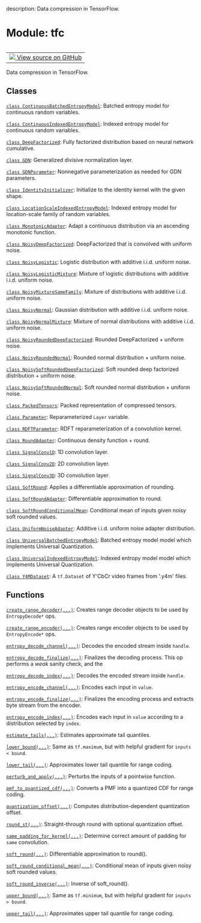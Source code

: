 description: Data compression in TensorFlow.

<div itemscope itemtype="http://developers.google.com/ReferenceObject">
<meta itemprop="name" content="tfc" />
<meta itemprop="path" content="Stable" />
</div>

# Module: tfc

<!-- Insert buttons and diff -->

<table class="tfo-notebook-buttons tfo-api nocontent" align="left">
<td>
  <a target="_blank" href="https://github.com/tensorflow/compression/tree/master/tensorflow_compression/__init__.py">
    <img src="https://www.tensorflow.org/images/GitHub-Mark-32px.png" />
    View source on GitHub
  </a>
</td>
</table>



Data compression in TensorFlow.



## Classes

[`class ContinuousBatchedEntropyModel`](./tfc/ContinuousBatchedEntropyModel.md): Batched entropy model for continuous random variables.

[`class ContinuousIndexedEntropyModel`](./tfc/ContinuousIndexedEntropyModel.md): Indexed entropy model for continuous random variables.

[`class DeepFactorized`](./tfc/DeepFactorized.md): Fully factorized distribution based on neural network cumulative.

[`class GDN`](./tfc/GDN.md): Generalized divisive normalization layer.

[`class GDNParameter`](./tfc/GDNParameter.md): Nonnegative parameterization as needed for GDN parameters.

[`class IdentityInitializer`](./tfc/IdentityInitializer.md): Initialize to the identity kernel with the given shape.

[`class LocationScaleIndexedEntropyModel`](./tfc/LocationScaleIndexedEntropyModel.md): Indexed entropy model for location-scale family of random variables.

[`class MonotonicAdapter`](./tfc/MonotonicAdapter.md): Adapt a continuous distribution via an ascending monotonic function.

[`class NoisyDeepFactorized`](./tfc/NoisyDeepFactorized.md): DeepFactorized that is convolved with uniform noise.

[`class NoisyLogistic`](./tfc/NoisyLogistic.md): Logistic distribution with additive i.i.d. uniform noise.

[`class NoisyLogisticMixture`](./tfc/NoisyLogisticMixture.md): Mixture of logistic distributions with additive i.i.d. uniform noise.

[`class NoisyMixtureSameFamily`](./tfc/NoisyMixtureSameFamily.md): Mixture of distributions with additive i.i.d. uniform noise.

[`class NoisyNormal`](./tfc/NoisyNormal.md): Gaussian distribution with additive i.i.d. uniform noise.

[`class NoisyNormalMixture`](./tfc/NoisyNormalMixture.md): Mixture of normal distributions with additive i.i.d. uniform noise.

[`class NoisyRoundedDeepFactorized`](./tfc/NoisyRoundedDeepFactorized.md): Rounded DeepFactorized + uniform noise.

[`class NoisyRoundedNormal`](./tfc/NoisyRoundedNormal.md): Rounded normal distribution + uniform noise.

[`class NoisySoftRoundedDeepFactorized`](./tfc/NoisySoftRoundedDeepFactorized.md): Soft rounded deep factorized distribution + uniform noise.

[`class NoisySoftRoundedNormal`](./tfc/NoisySoftRoundedNormal.md): Soft rounded normal distribution + uniform noise.

[`class PackedTensors`](./tfc/PackedTensors.md): Packed representation of compressed tensors.

[`class Parameter`](./tfc/Parameter.md): Reparameterized `Layer` variable.

[`class RDFTParameter`](./tfc/RDFTParameter.md): RDFT reparameterization of a convolution kernel.

[`class RoundAdapter`](./tfc/RoundAdapter.md): Continuous density function + round.

[`class SignalConv1D`](./tfc/SignalConv1D.md): 1D convolution layer.

[`class SignalConv2D`](./tfc/SignalConv2D.md): 2D convolution layer.

[`class SignalConv3D`](./tfc/SignalConv3D.md): 3D convolution layer.

[`class SoftRound`](./tfc/SoftRound.md): Applies a differentiable approximation of rounding.

[`class SoftRoundAdapter`](./tfc/SoftRoundAdapter.md): Differentiable approximation to round.

[`class SoftRoundConditionalMean`](./tfc/SoftRoundConditionalMean.md): Conditional mean of inputs given noisy soft rounded values.

[`class UniformNoiseAdapter`](./tfc/UniformNoiseAdapter.md): Additive i.i.d. uniform noise adapter distribution.

[`class UniversalBatchedEntropyModel`](./tfc/UniversalBatchedEntropyModel.md): Batched entropy model model which implements Universal Quantization.

[`class UniversalIndexedEntropyModel`](./tfc/UniversalIndexedEntropyModel.md): Indexed entropy model model which implements Universal Quantization.

[`class Y4MDataset`](./tfc/Y4MDataset.md): A `tf.Dataset` of Y'CbCr video frames from '.y4m' files.

## Functions

[`create_range_decoder(...)`](./tfc/create_range_decoder.md): Creates range decoder objects to be used by `EntropyDecode*` ops.

[`create_range_encoder(...)`](./tfc/create_range_encoder.md): Creates range encoder objects to be used by `EntropyEncode*` ops.

[`entropy_decode_channel(...)`](./tfc/entropy_decode_channel.md): Decodes the encoded stream inside `handle`.

[`entropy_decode_finalize(...)`](./tfc/entropy_decode_finalize.md): Finalizes the decoding process. This op performs a *weak* sanity check, and the

[`entropy_decode_index(...)`](./tfc/entropy_decode_index.md): Decodes the encoded stream inside `handle`.

[`entropy_encode_channel(...)`](./tfc/entropy_encode_channel.md): Encodes each input in `value`.

[`entropy_encode_finalize(...)`](./tfc/entropy_encode_finalize.md): Finalizes the encoding process and extracts byte stream from the encoder.

[`entropy_encode_index(...)`](./tfc/entropy_encode_index.md): Encodes each input in `value` according to a distribution selected by `index`.

[`estimate_tails(...)`](./tfc/estimate_tails.md): Estimates approximate tail quantiles.

[`lower_bound(...)`](./tfc/lower_bound.md): Same as `tf.maximum`, but with helpful gradient for `inputs < bound`.

[`lower_tail(...)`](./tfc/lower_tail.md): Approximates lower tail quantile for range coding.

[`perturb_and_apply(...)`](./tfc/perturb_and_apply.md): Perturbs the inputs of a pointwise function.

[`pmf_to_quantized_cdf(...)`](./tfc/pmf_to_quantized_cdf.md): Converts a PMF into a quantized CDF for range coding.

[`quantization_offset(...)`](./tfc/quantization_offset.md): Computes distribution-dependent quantization offset.

[`round_st(...)`](./tfc/round_st.md): Straight-through round with optional quantization offset.

[`same_padding_for_kernel(...)`](./tfc/same_padding_for_kernel.md): Determine correct amount of padding for `same` convolution.

[`soft_round(...)`](./tfc/soft_round.md): Differentiable approximation to round().

[`soft_round_conditional_mean(...)`](./tfc/soft_round_conditional_mean.md): Conditional mean of inputs given noisy soft rounded values.

[`soft_round_inverse(...)`](./tfc/soft_round_inverse.md): Inverse of soft_round().

[`upper_bound(...)`](./tfc/upper_bound.md): Same as `tf.minimum`, but with helpful gradient for `inputs > bound`.

[`upper_tail(...)`](./tfc/upper_tail.md): Approximates upper tail quantile for range coding.


